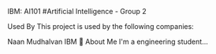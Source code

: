 IBM: AI101
#Artificial Intelligence - Group 2


Used By
This project is used by the following companies:

Naan Mudhalvan
IBM
🚀 About Me
I'm a engineering student...
